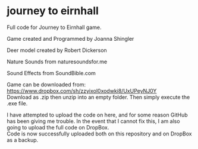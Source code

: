 journey to eirnhall
=================
Full code for Journey to Eirnhall game.  

Game created and Programmed by Joanna Shingler  

Deer model created by Robert Dickerson  

Nature Sounds from naturesoundsfor.me  

Sound Effects from SoundBible.com  
  
Game can be downloaded from: https://www.dropbox.com/sh/zzyixol0xodwki8/UxUPeyNJ0Y  
Download as .zip then unzip into an empty folder. Then simply execute the .exe file.  

I have attempted to upload the code on here, and for some reason GitHub has been giving me trouble. In the event that I cannot fix this, I am also going to upload the full code on DropBox.  
Code is now successfully uploaded both on this repository and on DropBox as a backup. 
